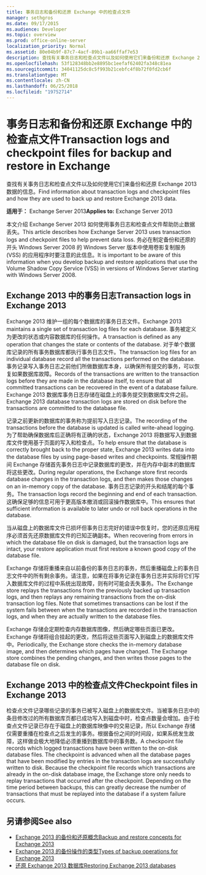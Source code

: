 ```yaml
---
title: 事务日志和备份和还原 Exchange 中的检查点文件
manager: sethgros
ms.date: 09/17/2015
ms.audience: Developer
ms.topic: overview
ms.prod: office-online-server
localization_priority: Normal
ms.assetid: 80e04b9f-87c7-4acf-89b1-aa66ffaf7e53
description: 查找有关事务日志和检查点文件以及如何使用它们来备份和还原 Exchange 2013 数据的信息。
ms.openlocfilehash: 53f128348bb2e8895bc1eefaf62402fa348c81ea
ms.sourcegitcommit: 34041125dc8c5f993b21cebfc4f8b72f0fd2cb6f
ms.translationtype: MT
ms.contentlocale: zh-CN
ms.lasthandoff: 06/25/2018
ms.locfileid: "19752714"
---
```

# <a name="transaction-logs-and-checkpoint-files-for-backup-and-restore-in-exchange"></a><span data-ttu-id="8808f-103">事务日志和备份和还原 Exchange 中的检查点文件</span><span class="sxs-lookup"><span data-stu-id="8808f-103">Transaction logs and checkpoint files for backup and restore in Exchange</span></span>

<span data-ttu-id="8808f-104">查找有关事务日志和检查点文件以及如何使用它们来备份和还原 Exchange 2013 数据的信息。</span><span class="sxs-lookup"><span data-stu-id="8808f-104">Find information about transaction logs and checkpoint files and how they are used to back up and restore Exchange 2013 data.</span></span>
  
<span data-ttu-id="8808f-105">**适用于：** Exchange Server 2013</span><span class="sxs-lookup"><span data-stu-id="8808f-105">**Applies to:** Exchange Server 2013</span></span> 
  
<span data-ttu-id="8808f-106">本文介绍 Exchange Server 2013 如何使用事务日志和检查点文件帮助防止数据丢失。</span><span class="sxs-lookup"><span data-stu-id="8808f-106">This article describes how Exchange Server 2013 uses transaction logs and checkpoint files to help prevent data loss.</span></span> <span data-ttu-id="8808f-107">务必在制定备份和还原的开头 Windows Server 2008 的 Windows Server 版本中使用卷影复制服务 (VSS) 的应用程序时要注意的此信息。</span><span class="sxs-lookup"><span data-stu-id="8808f-107">It is important to be aware of this information when you develop backup and restore applications that use the Volume Shadow Copy Service (VSS) in versions of Windows Server starting with Windows Server 2008.</span></span>
  
## <a name="transaction-logs-in-exchange-2013"></a><span data-ttu-id="8808f-108">Exchange 2013 中的事务日志</span><span class="sxs-lookup"><span data-stu-id="8808f-108">Transaction logs in Exchange 2013</span></span>

<span data-ttu-id="8808f-109">Exchange 2013 维护一组的每个数据库的事务日志文件。</span><span class="sxs-lookup"><span data-stu-id="8808f-109">Exchange 2013 maintains a single set of transaction log files for each database.</span></span> <span data-ttu-id="8808f-110">事务被定义为更改的状态或内容数据库的任何操作。</span><span class="sxs-lookup"><span data-stu-id="8808f-110">A transaction is defined as any operation that changes the state or contents of the database.</span></span> <span data-ttu-id="8808f-111">对于单个数据库记录的所有事务数据库都执行事务日志文件。</span><span class="sxs-lookup"><span data-stu-id="8808f-111">The transaction log files for an individual database record all the transactions performed on the database.</span></span> <span data-ttu-id="8808f-112">事务记录写入事务日志之前他们所做数据库本身，以确保所有提交的事务，可以恢复如果数据库故障。</span><span class="sxs-lookup"><span data-stu-id="8808f-112">Records of the transactions are written to the transaction logs before they are made in the database itself, to ensure that all committed transactions can be recovered in the event of a database failure.</span></span> <span data-ttu-id="8808f-113">Exchange 2013 数据库事务日志存储在磁盘上的事务提交到数据库文件之前。</span><span class="sxs-lookup"><span data-stu-id="8808f-113">Exchange 2013 database transaction logs are stored on disk before the transactions are committed to the database file.</span></span> 
  
<span data-ttu-id="8808f-114">记录之前更新的数据库的事务称为提前写入日志记录。</span><span class="sxs-lookup"><span data-stu-id="8808f-114">The recording of the transactions before the database is updated is called write-ahead logging.</span></span> <span data-ttu-id="8808f-115">为了帮助确保数据库后正确将有正确的状态，Exchange 2013 将数据写入到数据库文件使用基于页面的写入和检查点。</span><span class="sxs-lookup"><span data-stu-id="8808f-115">To help ensure that the database is correctly brought back to the proper state, Exchange 2013 writes data into the database files by using page-based writes and checkpoints.</span></span> <span data-ttu-id="8808f-116">常规操作期间 Exchange 存储首先事务日志中记录数据库的更改，并在内存中副本的数据库将这些更改。</span><span class="sxs-lookup"><span data-stu-id="8808f-116">During regular operations, the Exchange store first records database changes in the transaction logs, and then makes those changes on an in-memory copy of the database.</span></span> <span data-ttu-id="8808f-117">事务日志记录的开头和结尾的每个事务。</span><span class="sxs-lookup"><span data-stu-id="8808f-117">The transaction logs record the beginning and end of each transaction.</span></span> <span data-ttu-id="8808f-118">这确保足够的信息可用于更高版本撤消或回滚操作数据库中。</span><span class="sxs-lookup"><span data-stu-id="8808f-118">This ensures that sufficient information is available to later undo or roll back operations in the database.</span></span>
  
<span data-ttu-id="8808f-119">当从磁盘上的数据库文件已损坏但事务日志完好的错误中恢复时，您的还原应用程序必须首先还原数据库文件的已知正确副本。</span><span class="sxs-lookup"><span data-stu-id="8808f-119">When recovering from errors in which the database file on disk is damaged, but the transaction logs are intact, your restore application must first restore a known good copy of the database file.</span></span>
  
<span data-ttu-id="8808f-p104">Exchange 存储将重播来自以前备份的事务日志的事务，然后重播磁盘上的事务日志文件中的所有剩余事务。请注意，如果在将事务记录在事务日志并实际将它们写入数据库文件的过程中系统出现故障，则有时可能会丢失事务。</span><span class="sxs-lookup"><span data-stu-id="8808f-p104">The Exchange store replays the transactions from the previously backed up transaction logs, and then replays any remaining transactions from the on-disk transaction log files. Note that sometimes transactions can be lost if the system fails between when the transactions are recorded in the transaction logs, and when they are actually written to the database files.</span></span> 
  
<span data-ttu-id="8808f-p105">Exchange 存储会定期检查内存数据库图像，然后确定哪些页面已更改。Exchange 存储将组合挂起的更改，然后将这些页面写入到磁盘上的数据库文件中。</span><span class="sxs-lookup"><span data-stu-id="8808f-p105">Periodically, the Exchange store checks the in-memory database image, and then determines which pages have changed. The Exchange store combines the pending changes, and then writes those pages to the database file on disk.</span></span>
  
## <a name="checkpoint-files-in-exchange-2013"></a><span data-ttu-id="8808f-124">Exchange 2013 中的检查点文件</span><span class="sxs-lookup"><span data-stu-id="8808f-124">Checkpoint files in Exchange 2013</span></span>

<span data-ttu-id="8808f-p106">检查点文件记录哪些记录的事务已被写入磁盘上的数据库文件。当被事务日志中的条目修改过的所有数据库页都已成功写入到磁盘中时，检查点数量会增加。由于检查点文件记录已存在于磁盘上的数据库映像中的交易记录，所以 Exchange 存储仅需要重播在检查点之后发生的事务。根据备份之间的时间段，如果系统发生故障，这样做会极大地降低必须重播到数据库中的事务数。</span><span class="sxs-lookup"><span data-stu-id="8808f-p106">A checkpoint file records which logged transactions have been written to the on-disk database files. The checkpoint is advanced when all the database pages that have been modified by entries in the transaction logs are successfully written to disk. Because the checkpoint file records which transactions are already in the on-disk database image, the Exchange store only needs to replay transactions that occurred after the checkpoint. Depending on the time period between backups, this can greatly decrease the number of transactions that must be replayed into the database if a system failure occurs.</span></span>
  
## <a name="see-also"></a><span data-ttu-id="8808f-129">另请参阅</span><span class="sxs-lookup"><span data-stu-id="8808f-129">See also</span></span>

- [<span data-ttu-id="8808f-130">Exchange 2013 的备份和还原概念</span><span class="sxs-lookup"><span data-stu-id="8808f-130">Backup and restore concepts for Exchange 2013</span></span>](backup-and-restore-concepts-for-exchange-2013.md)
- [<span data-ttu-id="8808f-131">Exchange 2013 的备份操作的类型</span><span class="sxs-lookup"><span data-stu-id="8808f-131">Types of backup operations for Exchange 2013</span></span>](types-of-backup-operations-for-exchange-2013.md)
- [<span data-ttu-id="8808f-132">还原 Exchange 2013 数据库</span><span class="sxs-lookup"><span data-stu-id="8808f-132">Restoring Exchange 2013 databases</span></span>](restoring-exchange-2013-databases.md)
    

